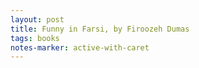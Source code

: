 ```yaml
---
layout: post
title: Funny in Farsi, by Firoozeh Dumas
tags: books
notes-marker: active-with-caret
---
```

